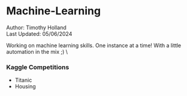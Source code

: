 # Machine-Learning
Author: Timothy Holland \
Last Updated: 05/06/2024

Working on machine learning skills. One instance at a time! With a little automation in the mix ;) \

### Kaggle Competitions

- Titanic
- Housing
